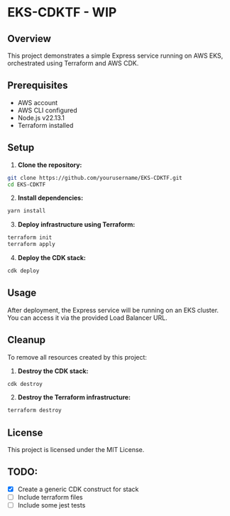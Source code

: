 # EKS-CDKTF - WIP
## Overview

This project demonstrates a simple Express service running on AWS EKS, orchestrated using Terraform and AWS CDK.

## Prerequisites

- AWS account
- AWS CLI configured
- Node.js v22.13.1
- Terraform installed

## Setup

1. **Clone the repository:**
  ```sh
  git clone https://github.com/yourusername/EKS-CDKTF.git
  cd EKS-CDKTF
  ```

2. **Install dependencies:**
  ```sh
  yarn install
  ```

3. **Deploy infrastructure using Terraform:**
  ```sh
  terraform init
  terraform apply
  ```

4. **Deploy the CDK stack:**
  ```sh
  cdk deploy
  ```

## Usage

After deployment, the Express service will be running on an EKS cluster. You can access it via the provided Load Balancer URL.

## Cleanup

To remove all resources created by this project:

1. **Destroy the CDK stack:**
  ```sh
  cdk destroy
  ```

2. **Destroy the Terraform infrastructure:**
  ```sh
  terraform destroy
  ```

## License

This project is licensed under the MIT License.

## TODO:
  - [X] Create a generic CDK construct for stack
  - [ ] Include terraform files
  - [ ] Include some jest tests
